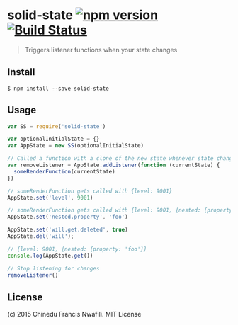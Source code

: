 solid-state [![npm version](https://badge.fury.io/js/solid-state.svg)](http://badge.fury.io/js/solid-state) [![Build Status](https://travis-ci.org/chinedufn/solid-state.svg?branch=master)](https://travis-ci.org/chinedufn/solid-state)
===========

> Triggers listener functions when your state changes

## Install

```
$ npm install --save solid-state
```

## Usage

```js
var SS = require('solid-state')

var optionalInitialState = {}
var AppState = new SS(optionalInitialState)

// Called a function with a clone of the new state whenever state changes
var removeListener = AppState.addListener(function (currentState) {
  someRenderFunction(currentState)
})

// someRenderFunction gets called with {level: 9001}
AppState.set('level', 9001)

// someRenderFunction gets called with {level: 9001, {nested: {property: 'foo'}}
AppState.set('nested.property', 'foo')

AppState.set('will.get.deleted', true)
AppState.del('will');

// {level: 9001, {nested: {property: 'foo'}}
console.log(AppState.get())

// Stop listening for changes
removeListener()
```

## License

(c) 2015 Chinedu Francis Nwafili. MIT License

